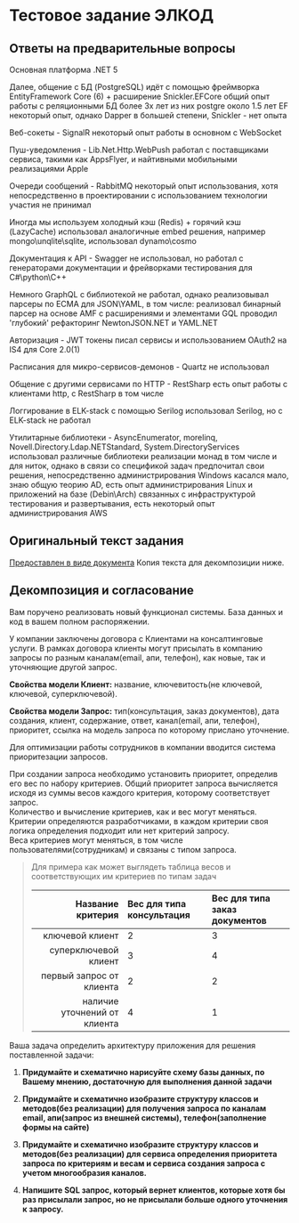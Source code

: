# Тестовое задание ЭЛКОД

## Ответы на предварительные вопросы

Основная платформа .NET 5

Далее, общение с БД (PostgreSQL) идёт с помощью фреймворка EntityFramework Core (6) + расширение Snickler.EFCore
  общий опыт работы с реляционными БД более 3х лет из них postgre около 1.5 лет
  EF некоторый опыт, однако Dapper в большей степени, Sniсkler - нет опыта

Веб-сокеты - SignalR
  некоторый опыт работы в основном с WebSocket

Пуш-уведомления - Lib.Net.Http.WebPush
  работал с поставщиками сервиса, такими как AppsFlyer, и найтивными мобильными реализациями Apple

Очереди сообщений - RabbitMQ
  некоторый опыт использования, хотя непосредственно в проектировании с использованием технологии участия не принимал

Иногда мы используем холодный кэш (Redis) + горячий кэш (LazyCache)
  использовал аналогичные embed решения, например mongo\unqlite\sqlite, использовал dynamo\cosmo

Документация к API - Swagger
  не использовал, но работал с генераторами документации и фрейворками тестирования для C#\python\C++

Немного GraphQL
  с библиотекой не работал, однако реализовывал парсеры по ECMA для JSON\YAML, в том числе:
    реализовал бинарный парсер на основе AMF с расширениями и элементами GQL
    проводил 'глубокий' рефакторинг NewtonJSON.NET и YAML.NET

Авторизация - JWT токены
  писал сервисы и использованием OAuth2 на IS4 для Core 2.0(1)

Расписания для микро-сервисов-демонов - Quartz
  не использовал

Общение с другими сервисами по HTTP - RestSharp
  есть опыт работы с клиентами http, c RestSharp в том числе

Логгирование в ELK-stack с помощью Serilog
  использовал Serilog, но с ELK-stack не работал

Утилитарные библиотеки - AsyncEnumerator, morelinq, Novell.Directory.Ldap.NETStandard, System.DirectoryServices
  использовал различные библиотеки реализации монад в том числе и для ниток, однако в связи со спецификой задач предпочитал свои решения, непосредственно администрирования Windows касался мало, знаю общую теорию AD, есть опыт администрирования Linux и приложений на базе (Debin\Arch) связанных с инфраструктурой тестирования и развертывания, есть некоторый опыт администрирования AWS

## Оригинальный текст задания

[Предоставлен в виде документа]() Копия текста для декомпозиции ниже.

## Декомпозиция и согласование

Вам поручено реализовать новый функционал системы. База данных и код в вашем полном распоряжении.  

У компании заключены договора с Клиентами на консалтинговые услуги. В рамках договора клиенты могут присылать в компанию запросы по разным каналам(email, апи, телефон), как новые, так и уточняющие другой запрос.  

__Свойства модели Клиент:__ название, ключевитость(не ключевой, ключевой, суперключевой).  

__Свойства модели Запрос:__ тип(консультация, заказ документов), дата создания,  клиент, содержание, ответ, канал(email, апи, телефон), приоритет, ссылка на модель запроса по которому прислано уточнение.  

Для оптимизации работы сотрудников в компании вводится система приоритезации запросов.  

  При создании запроса необходимо установить приоритет, определив его вес по набору критериев. Общий приоритет запроса вычисляется исходя из суммы весов каждого критерия, которому соответствует запрос.  
  Количество и вычисление критериев, как и вес могут меняться. Критерии определяются разработчиками, в каждом критерии своя логика определения подходит или нет критерий запросу.  
  Веса критериев могут меняться, в том числе пользователями(сотрудникам) и связаны с типом запроса.  

> Для примера как может выглядеть таблица весов и соответствующих им критериев по типам задач  
  >
  > |Название критерия|Вес для типа консультация|Вес для типа заказ документов
  > |-:|:-|:-|
  > |ключевой клиент|2|3
  > |суперключевой клиент|3|4
  > |первый запрос от клиента|2|2
  > |наличие уточнений от клиента|4|1

Ваша задача определить архитектуру приложения для решения поставленной задачи: 

  1. __Придумайте и схематично нарисуйте схему базы данных, по Вашему мнению, достаточную для выполнения данной задачи__

  2. __Придумайте и схематично изобразите структуру классов и методов(без реализации) для получения запроса по каналам email, апи(запрос из внешней системы), телефон(заполнение формы на сайте)__

  3. __Придумайте и схематично изобразите структуру классов и методов(без реализации) для сервиса определения приоритета запроса по критериям и весам и сервиса создания запроса с учетом многообразия каналов.__

  4. __Напишите SQL запрос, который вернет клиентов, которые хотя бы раз присылали запрос, но не присылали больше одного уточнения к запросу.__

